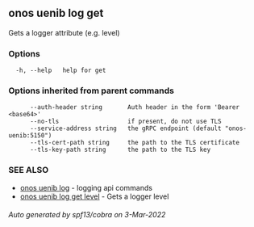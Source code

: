 ## onos uenib log get

Gets a logger attribute (e.g. level)

### Options

```
  -h, --help   help for get
```

### Options inherited from parent commands

```
      --auth-header string       Auth header in the form 'Bearer <base64>'
      --no-tls                   if present, do not use TLS
      --service-address string   the gRPC endpoint (default "onos-uenib:5150")
      --tls-cert-path string     the path to the TLS certificate
      --tls-key-path string      the path to the TLS key
```

### SEE ALSO

* [onos uenib log](onos_uenib_log.md)	 - logging api commands
* [onos uenib log get level](onos_uenib_log_get_level.md)	 - Gets a logger level

###### Auto generated by spf13/cobra on 3-Mar-2022

